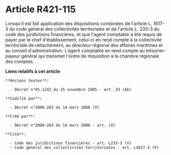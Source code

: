 # Article R421-115

Lorsqu'il est fait application des dispositions combinées de l'article L. 1617-3 du code général des collectivités
territoriales et de l'article L. 233-3 du code des juridictions financières, et que l'agent comptable a été requis de payer
par le chef d'établissement, celui-ci en rend compte à la collectivité territoriale de rattachement, au directeur régional
des affaires maritimes et au conseil d'administration. L'agent comptable en rend compte au trésorier-payeur général qui
transmet l'ordre de réquisition à la chambre régionale des comptes.

**Liens relatifs à cet article**

	**Anciens textes**:

	  - Décret n°85-1242 du 25 novembre 1985 - art. 33 (Ab)

	**Codifié par**:

	  - Décret n°2008-263 du 14 mars 2008 (V)

	**Créé par**:

	  - Décret n°2008-263 du 14 mars 2008 - art. (V)

	**Cite**:

	  - Code des juridictions financières - art. L233-3 (V)
	  - Code général des collectivités territoriales - art. L1617-3 (V)
